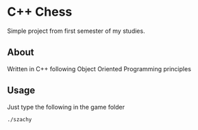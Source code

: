 # C++ Chess

Simple project from first semester of my studies.

## About
Written in C++ following Object Oriented Programming principles

## Usage
Just type the following in the game folder

```bash
./szachy
```


